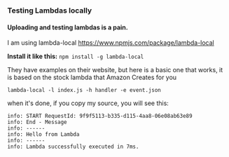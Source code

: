 ### Testing Lambdas locally

#### Uploading and testing lambdas is a pain.

I am using lambda-local https://www.npmjs.com/package/lambda-local

**Install it like this:** `npm install -g lambda-local`

They have examples on their website, but here is a basic one that works,
it is based on the stock lambda that Amazon Creates for you

`lambda-local -l index.js -h handler -e event.json`

when it's done, if you copy my source, you will see this:

```
info: START RequestId: 9f9f5113-b335-d115-4aa8-06e08ab63e89
info: End - Message
info: ------
info: Hello from Lambda
info: ------
info: Lambda successfully executed in 7ms. 
```
